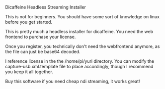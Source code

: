 Dicaffeine Headless Streaming Installer

This is not for beginners.  You should have some sort of knowledge on linux before you get started.

This is pretty much a headless installer for dicaffeine.   You need the web frontend to purchase your license.

Once you register, you technically don't need the webfrontend anymore, as the file can just be base64 decoded.

I reference license in the the /home/pi/yuri directory.  You can modify the capture-usb.xml.template file to place accordingly, though I recommend you keep it all together.

Buy this software if you need cheap ndi streaming, it works great!

